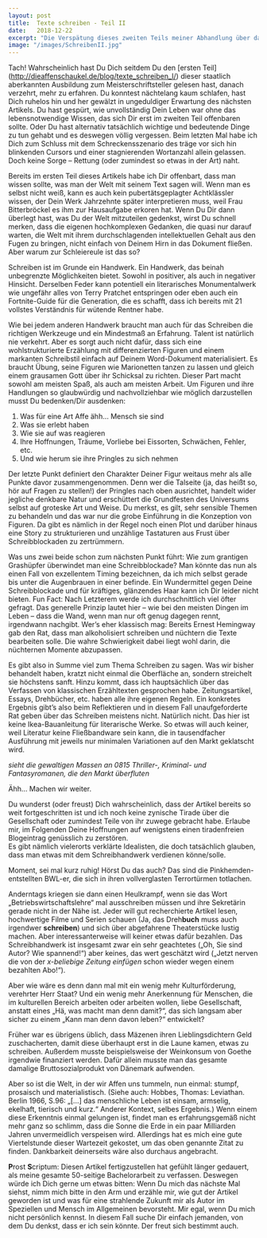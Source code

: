 ```yaml
---
layout: post
title:  Texte schreiben - Teil II
date:   2018-12-22
excerpt: "Die Verspätung dieses zweiten Teils meiner Abhandlung über das Schreibwesen wird Dir wider Erwarten nicht von der Deutschen Bahn, sondern ironischerweise von einem Prachtexemplar einer Schreibblockade, gewürzt mit Erledigungen im so genannten „echten Leben“, präsentiert."
image: "/images/SchreibenII.jpg"
---
```


Tach! Wahrscheinlich hast Du Dich seitdem Du den [ersten Teil] (http://dieaffenschaukel.de/blog/texte_schreiben_I/) dieser staatlich aberkannten Ausbildung zum Meisterschriftsteller gelesen hast, danach verzehrt, mehr zu erfahren. Du konntest nächtelang kaum schlafen, hast Dich ruhelos hin und her gewälzt in ungeduldiger Erwartung des nächsten Artikels. Du hast gespürt, wie unvollständig Dein Leben war ohne das lebensnotwendige Wissen, das sich Dir erst im zweiten Teil offenbaren sollte. 
Oder Du hast alternativ tatsächlich wichtige und bedeutende Dinge zu tun gehabt und es deswegen völlig vergessen. Beim letzten Mal habe ich Dich zum Schluss mit dem Schreckensszenario des träge vor sich hin blinkenden Cursors und einer stagnierenden Wortanzahl allein gelassen. Doch keine Sorge – Rettung (oder zumindest so etwas in der Art) naht.

Bereits im ersten Teil dieses Artikels habe ich Dir offenbart, dass man wissen sollte, was man der Welt mit seinem Text sagen will. Wenn man es selbst nicht weiß, kann es auch kein pubertätsgeplagter Achtklässler wissen, der Dein Werk Jahrzehnte später interpretieren muss, weil Frau Bitterbröckel es ihm zur Hausaufgabe erkoren hat. Wenn Du Dir dann überlegt hast, was Du der Welt mitzuteilen gedenkst, wirst Du schnell merken, dass die eigenen hochkomplexen Gedanken, die quasi nur darauf warten, die Welt mit ihrem durchschlagenden intellektuellen Gehalt aus den Fugen zu bringen, nicht einfach von Deinem Hirn in das Dokument fließen.
Aber warum zur Schleiereule ist das so? 

Schreiben ist im Grunde ein Handwerk. Ein Handwerk, das beinah unbegrenzte Möglichkeiten bietet. Sowohl in positiver, als auch in negativer Hinsicht. Derselben Feder kann potentiell ein literarisches Monumentalwerk wie ungefähr alles von Terry Pratchet entspringen oder eben auch ein Fortnite-Guide für die Generation, die es schafft, dass ich bereits mit 21 vollstes Verständnis für wütende Rentner habe.   

Wie bei jedem anderen Handwerk braucht man auch für das Schreiben die richtigen Werkzeuge und ein Mindestmaß an Erfahrung. Talent ist natürlich nie verkehrt. Aber es sorgt auch nicht dafür, dass sich eine wohlstrukturierte Erzählung mit differenzierten Figuren und einem markanten Schreibstil einfach auf Deinem Word-Dokument materialisiert. Es braucht Übung, seine Figuren wie Marionetten tanzen zu lassen und gleich einem grausamen Gott über ihr Schicksal zu richten. Dieser Part macht sowohl am meisten Spaß, als auch am meisten Arbeit. Um Figuren und ihre Handlungen so glaubwürdig und nachvollziehbar wie möglich darzustellen musst Du bedenken/Dir ausdenken: 

1.	Was für eine Art Affe ähh… Mensch sie sind 
2.	Was sie erlebt haben 
3.	Wie sie auf was reagieren
4.	Ihre Hoffnungen, Träume, Vorliebe bei Eissorten, Schwächen, Fehler, etc. 
5.	Und wie herum sie ihre Pringles zu sich nehmen

Der letzte Punkt definiert den Charakter Deiner Figur weitaus mehr als alle Punkte davor zusammengenommen. Denn wer die Talseite (ja, das heißt so, hör auf Fragen zu stellen!) der Pringles nach oben ausrichtet, handelt wider jegliche denkbare Natur und erschüttert die Grundfesten des Universums selbst auf groteske Art und Weise. 
Du merkst, es gilt, sehr sensible Themen zu behandeln und das war nur die grobe Einführung in die Konzeption von Figuren. Da gibt es nämlich in der Regel noch einen Plot und darüber hinaus eine Story zu strukturieren und unzählige Tastaturen aus Frust über Schreibblockaden zu zertrümmern.

Was uns zwei beide schon zum nächsten Punkt führt: Wie zum grantigen Grashüpfer überwindet man eine Schreibblockade? Man könnte das nun als einen Fall von exzellentem Timing bezeichnen, da ich mich selbst gerade bis unter die Augenbrauen in einer befinde. Ein Wundermittel gegen Deine Schreibblockade und für kräftiges, glänzendes Haar kann ich Dir leider nicht bieten. Fun Fact: Nach Letzterem werde ich durchschnittlich viel öfter gefragt. Das generelle Prinzip lautet hier – wie bei den meisten Dingen im Leben – dass die Wand, wenn man nur oft genug dagegen rennt, irgendwann nachgibt. Wer’s eher klassisch mag: Bereits Ernest Hemingway gab den Rat, dass man alkoholisiert schreiben und nüchtern die Texte bearbeiten solle. Die wahre Schwierigkeit dabei liegt wohl darin, die nüchternen Momente abzupassen.

Es gibt also in Summe viel zum Thema Schreiben zu sagen. Was wir bisher behandelt haben, kratzt nicht einmal die Oberfläche an, sondern streichelt sie höchstens sanft. Hinzu kommt, dass ich hauptsächlich über das Verfassen von klassischen Erzähltexten gesprochen habe. Zeitungsartikel, Essays, Drehbücher, etc. haben alle ihre eigenen Regeln. Ein konkretes Ergebnis gibt’s also beim Reflektieren und in diesem Fall unaufgeforderte Rat geben über das Schreiben meistens nicht. Natürlich nicht. Das hier ist keine Ikea-Bauanleitung für literarische Werke. So etwas will auch keiner, weil Literatur keine Fließbandware sein kann, die in tausendfacher Ausführung mit jeweils nur minimalen Variationen auf den Markt geklatscht wird.

*sieht die gewaltigen Massen an 0815 Thriller-, Kriminal- und Fantasyromanen, die den Markt überfluten*

Ähh… Machen wir weiter.

Du wunderst (oder freust) Dich wahrscheinlich, dass der Artikel bereits so weit fortgeschritten ist und ich noch keine zynische Tirade über die Gesellschaft oder zumindest Teile von ihr zuwege gebracht habe. Erlaube mir, im Folgenden Deine Hoffnungen auf wenigstens einen tiradenfreien Blogeintrag genüsslich zu zerstören.  
Es gibt nämlich vielerorts verklärte Idealisten, die doch tatsächlich glauben, dass man etwas mit dem Schreibhandwerk verdienen könne/solle.

Moment, sei mal kurz ruhig! Hörst Du das auch? Das sind die Pinkhemden-entstellten BWL-er, die sich in ihren vollverglasten Terrortürmen totlachen.

Anderntags kriegen sie dann einen Heulkrampf, wenn sie das Wort „Betriebswirtschaftslehre“ mal ausschreiben müssen und ihre Sekretärin gerade nicht in der Nähe ist.
Jeder will gut recherchierte Artikel lesen, hochwertige Filme und Serien schauen (Ja, das Dreh**buch** muss auch irgendwer **schreiben**) und sich über abgefahrene Theaterstücke lustig machen. Aber interessanterweise will keiner etwas dafür bezahlen. Das Schreibhandwerk ist insgesamt zwar ein sehr geachtetes („Oh, Sie sind Autor? Wie spannend!“) aber keines, das wert geschätzt wird („Jetzt nerven die von der *x-beliebige Zeitung einfügen* schon wieder wegen einem bezahlten Abo!“).

Aber wie wäre es denn dann mal mit ein wenig mehr Kulturförderung, verehrter Herr Staat? Und ein wenig mehr Anerkennung für Menschen, die im kulturellen Bereich arbeiten oder arbeiten wollen, liebe Gesellschaft, anstatt eines „Hä, was macht man denn damit?“, das sich langsam aber sicher zu einem „Kann man denn davon leben?“ entwickelt?

Früher war es übrigens üblich, dass Mäzenen ihren Lieblingsdichtern Geld zuschacherten, damit diese überhaupt erst in die Laune kamen, etwas zu schreiben. Außerdem musste beispielsweise der Weinkonsum von Goethe irgendwie finanziert werden. Dafür allein musste man das gesamte damalige Bruttosozialprodukt von Dänemark aufwenden.

Aber so ist die Welt, in der wir Affen uns tummeln, nun einmal: stumpf, prosaisch und materialistisch. (Siehe auch: Hobbes, Thomas: Leviathan. Berlin 1966, S.96: „[…] das menschliche Leben ist einsam, armselig, ekelhaft, tierisch und kurz.“ Anderer Kontext, selbes Ergebnis.) Wenn einem diese Erkenntnis einmal gelungen ist, findet man es erfahrungsgemäß nicht mehr ganz so schlimm, dass die Sonne die Erde in ein paar Milliarden Jahren unvermeidlich verspeisen wird. Allerdings hat es mich eine gute Viertelstunde dieser Wartezeit gekostet, um das oben genannte Zitat zu finden. Dankbarkeit deinerseits wäre also durchaus angebracht.


**P**rost **S**criptum: Diesen Artikel fertigzustellen hat gefühlt länger gedauert, als meine gesamte 50-seitige Bachelorarbeit zu verfassen. Deswegen würde ich Dich gerne um etwas bitten: Wenn Du mich das nächste Mal siehst, nimm mich bitte in den Arm und erzähle mir, wie gut der Artikel geworden ist und was für eine strahlende Zukunft mir als Autor im Speziellen und Mensch im Allgemeinen bevorsteht. Mir egal, wenn Du mich nicht persönlich kennst. In diesem Fall suche Dir einfach jemanden, von dem Du denkst, dass er ich sein könnte. Der freut sich bestimmt auch.
